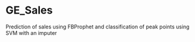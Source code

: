 # GE_Sales
Prediction of sales using FBProphet and classification of peak points using SVM with an imputer
